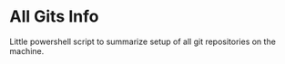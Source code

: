 # All Gits Info
Little powershell script to summarize setup of all git repositories on the machine.



